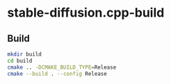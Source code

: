 # stable-diffusion.cpp-build


## Build

```bash
mkdir build
cd build
cmake .. -DCMAKE_BUILD_TYPE=Release 
cmake --build . --config Release
```